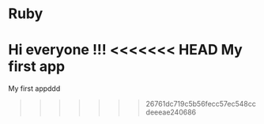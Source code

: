 Ruby
====
Hi everyone !!!
<<<<<<< HEAD
My first app
=======
My first appddd
>>>>>>> 26761dc719c5b56fecc57ec548ccdeeeae240686
